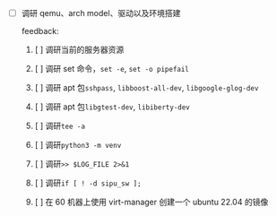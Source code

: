 * [ ] 调研 qemu、arch model、驱动以及环境搭建

    feedback:

    1. [ ] 调研当前的服务器资源

    1. [ ] 调研 set 命令，`set -e`, `set -o pipefail`

    1. [ ] 调研 apt 包`sshpass`, `libboost-all-dev`, `libgoogle-glog-dev`

    1. [ ] 调研 apt 包`libgtest-dev`, `libiberty-dev`

    1. [ ] 调研`tee -a`

    1. [ ] 调研`python3 -m venv`

    1. [ ] 调研`>> $LOG_FILE 2>&1`

    1. [ ] 调研`if [ ! -d sipu_sw ];`

    1. [ ] 在 60 机器上使用 virt-manager 创建一个 ubuntu 22.04 的镜像